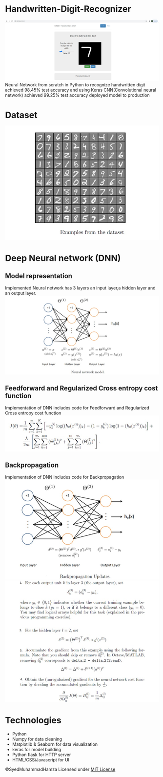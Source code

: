 # Handwritten-Digit-Recognizer
<img src="pictures/picture1.jpg "/>
Neural Network from scratch in Python to recognize handwritten digit achieved  98.45% test accuracy and using Keras CNN(Convolutional neural network) achieved  99.25% test accuracy deployed model to production

# Dataset
<img src="pictures/Dataset.jpg"/>

# Deep Neural network (DNN)

## Model representation
Implemented Neural network has 3 layers an input layer,a hidden layer and an output layer.
<img src="pictures/MODEL.jpg "/>

## Feedforward and Regularized Cross entropy cost function
Implementation of DNN includes code for Feedforward and Regularized Cross entropy cost function
<img src="pictures/COSTFUNTION.jpg"/>

## Backpropagation
Implementation of DNN includes code for Backpropagation
<img src="pictures/BACKPROPAGATION.jpg"/>
<img src="pictures/BACKPROPAGATION STEPS.jpg"/>



# Technologies 
* Python
* Numpy for data cleaning
* Matplotlib & Seaborn for data visualization
* keras for model building
* Python flask for HTTP server
* HTML/CSS/Javascript for UI

©SyedMuhammadHamza Licensed under [MIT License](https://github.com/SyedMuhammadHamza/Handwritten-Digit-Recognizer/blob/main/LICENSE)
